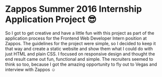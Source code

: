 # Zappos Summer 2016 Internship Application Project :sunglasses:

So I got to get creative and have a little fun with this project as part of the application process for the Frontend Web Developer Intern position at Zappos. The guidelines for the project were simple, so I decided to keep it that way and create a static website and show them what I could do with just HTML and plain CSS. I focused on responsive design and thought the end result came out fun, functional and simple. The recruiters seemed to think so too, because I got the amazing opportunity to fly out to Vegas and interview with Zappos :relaxed: 
